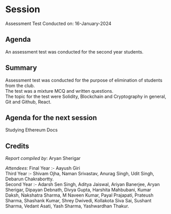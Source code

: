 <!-- 
 - Replace all the {} with their values. Name this file as Session {Session no.}.md (without braces) and submit a PR.
-->
# Session
Assessment Test
Conducted on: 16-January-2024

## Agenda
An assessment test was conducted for the second year students.

## Summary
Assessment test was conducted for the purpose of elimination of students from the club.</br>
The test was a mixture MCQ and written questions.</br>
The topic for the test were Solidity, Blockchain and Cryptography in general, Git and Github, React.

## Agenda for the next session
Studying Ethereum Docs

## Credits
<!-- Include the Conducted by heading only if someone conducted the session. If it was a session without a specific instructor (For e.g., a common reading session or a mini-hackathon), ignore it. -->

*Report compiled by*: Aryan Sherigar

*Attendees*: Final Year :- Aayush Giri</br>
Third Year :- Shivam Ojha, Naman Srivastav, Anurag Singh, Udit Singh, Debarun Chakrabortty.</br>
Second Year :- Adarsh Sen Singh, Aditya Jaiswal, Ariyan Banerjee, Aryan Sherigar, Dipayan Debnath, Divya Gupta, Harshita Mahbubani, Kumar Daksh, Nakshatra Sharma, M Naveen Kumar, Payal Prajapati, Prateush Sharma, Shashank Kumar, Shrey Dwivedi, Kollakota Siva Sai, Sushant Sharma, Vedant Asati, Yash Sharma, Yashwardhan Thakur.
